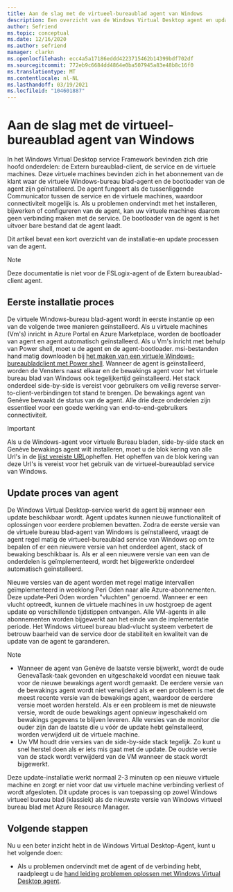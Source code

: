 ```yaml
---
title: Aan de slag met de virtueel-bureaublad agent van Windows
description: Een overzicht van de Windows Virtual Desktop agent en update processen.
author: Sefriend
ms.topic: conceptual
ms.date: 12/16/2020
ms.author: sefriend
manager: clarkn
ms.openlocfilehash: ecc4a5a17186eddd4223715462b14399bdf702df
ms.sourcegitcommit: 772eb9c6684dd4864e0ba507945a83e48b8c16f0
ms.translationtype: MT
ms.contentlocale: nl-NL
ms.lasthandoff: 03/19/2021
ms.locfileid: "104601887"
---
```

# <a name="get-started-with-the-windows-virtual-desktop-agent"></a>Aan de slag met de virtueel-bureaublad agent van Windows

In het Windows Virtual Desktop service Framework bevinden zich drie hoofd onderdelen: de Extern bureaublad-client, de service en de virtuele machines. Deze virtuele machines bevinden zich in het abonnement van de klant waar de virtuele Windows-bureau blad-agent en de bootloader van de agent zijn geïnstalleerd. De agent fungeert als de tussenliggende Communicator tussen de service en de virtuele machines, waardoor connectiviteit mogelijk is. Als u problemen ondervindt met het installeren, bijwerken of configureren van de agent, kan uw virtuele machines daarom geen verbinding maken met de service. De bootloader van de agent is het uitvoer bare bestand dat de agent laadt. 

Dit artikel bevat een kort overzicht van de installatie-en update processen van de agent.

>[!NOTE]
>Deze documentatie is niet voor de FSLogix-agent of de Extern bureaublad-client agent.


## <a name="initial-installation-process"></a>Eerste installatie proces

De virtuele Windows-bureau blad-agent wordt in eerste instantie op een van de volgende twee manieren geïnstalleerd. Als u virtuele machines (Vm's) inricht in Azure Portal en Azure Marketplace, worden de bootloader van agent en agent automatisch geïnstalleerd. Als u Vm's inricht met behulp van Power shell, moet u de agent en de agent-bootloader. msi-bestanden hand matig downloaden bij [het maken van een virtuele Windows-bureaubladclient met Power shell](create-host-pools-powershell.md#register-the-virtual-machines-to-the-windows-virtual-desktop-host-pool). Wanneer de agent is geïnstalleerd, worden de Vensters naast elkaar en de bewakings agent voor het virtuele bureau blad van Windows ook tegelijkertijd geïnstalleerd. Het stack onderdeel side-by-side is vereist voor gebruikers om veilig reverse server-to-client-verbindingen tot stand te brengen. De bewakings agent van Genève bewaakt de status van de agent. Alle drie deze onderdelen zijn essentieel voor een goede werking van end-to-end-gebruikers connectiviteit.

>[!IMPORTANT]
>Als u de Windows-agent voor virtuele Bureau bladen, side-by-side stack en Genève bewakings agent wilt installeren, moet u de blok kering van alle Url's in de [lijst vereiste URL](safe-url-list.md#virtual-machines)opheffen. Het opheffen van de blok kering van deze Url's is vereist voor het gebruik van de virtueel-bureaublad service van Windows.

## <a name="agent-update-process"></a>Update proces van agent

De Windows Virtual Desktop-service werkt de agent bij wanneer een update beschikbaar wordt. Agent updates kunnen nieuwe functionaliteit of oplossingen voor eerdere problemen bevatten. Zodra de eerste versie van de virtuele bureau blad-agent van Windows is geïnstalleerd, vraagt de agent regel matig de virtueel-bureaublad service van Windows op om te bepalen of er een nieuwere versie van het onderdeel agent, stack of bewaking beschikbaar is. Als er al een nieuwere versie van een van de onderdelen is geïmplementeerd, wordt het bijgewerkte onderdeel automatisch geïnstalleerd.

Nieuwe versies van de agent worden met regel matige intervallen geïmplementeerd in weeklong Peri Oden naar alle Azure-abonnementen. Deze update-Peri Oden worden "vluchten" genoemd. Wanneer er een vlucht optreedt, kunnen de virtuele machines in uw hostgroep de agent update op verschillende tijdstippen ontvangen. Alle VM-agents in alle abonnementen worden bijgewerkt aan het einde van de implementatie periode. Het Windows virtueel bureau blad-vlucht systeem verbetert de betrouw baarheid van de service door de stabiliteit en kwaliteit van de update van de agent te garanderen.


>[!NOTE]
>- Wanneer de agent van Genève de laatste versie bijwerkt, wordt de oude GenevaTask-taak gevonden en uitgeschakeld voordat een nieuwe taak voor de nieuwe bewakings agent wordt gemaakt. De eerdere versie van de bewakings agent wordt niet verwijderd als er een probleem is met de meest recente versie van de bewakings agent, waardoor de eerdere versie moet worden hersteld. Als er een probleem is met de nieuwste versie, wordt de oude bewakings agent opnieuw ingeschakeld om bewakings gegevens te blijven leveren. Alle versies van de monitor die ouder zijn dan de laatste die u vóór de update hebt geïnstalleerd, worden verwijderd uit de virtuele machine.
>- Uw VM houdt drie versies van de side-by-side stack tegelijk. Zo kunt u snel herstel doen als er iets mis gaat met de update. De oudste versie van de stack wordt verwijderd van de VM wanneer de stack wordt bijgewerkt.

Deze update-installatie werkt normaal 2-3 minuten op een nieuwe virtuele machine en zorgt er niet voor dat uw virtuele machine verbinding verliest of wordt afgesloten. Dit update proces is van toepassing op zowel Windows virtueel bureau blad (klassiek) als de nieuwste versie van Windows virtueel bureau blad met Azure Resource Manager.

## <a name="next-steps"></a>Volgende stappen

Nu u een beter inzicht hebt in de Windows Virtual Desktop-Agent, kunt u het volgende doen:

- Als u problemen ondervindt met de agent of de verbinding hebt, raadpleegt u de [hand leiding problemen oplossen met Windows Virtual Desktop agent](troubleshoot-agent.md).
